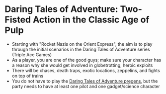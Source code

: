 # Daring Tales of Adventure: Two-Fisted Action in the Classic Age of Pulp
* Starting with "Rocket Nazis on the Orient Express", the aim is to play through the initial scenarios in the Daring Tales of Adventure series (Triple Ace Games)
* As a player, you are one of the good guys; make sure your character has a reason why she would get involved in globetrotting, heroic exploits
* There will be chases, death traps, exotic locations, zeppelins, and fights on top of trains
* You do not have to play the [Daring Tales of Adventure pregens](http://www.tripleacegames.com/free-downloads/daring-tales-of-adventure/), but the party needs to have at least one pilot and one gadget/science character

